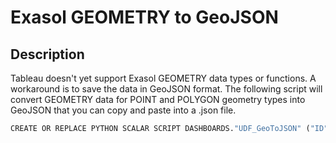 # Exasol GEOMETRY to GeoJSON 
## Description

Tableau doesn't yet support Exasol GEOMETRY data types or functions. A workaround is to save the data in GeoJSON format. The following script will convert GEOMETRY data for POINT and POLYGON geometry types into GeoJSON that you can copy and paste into a .json file.


```python
CREATE OR REPLACE PYTHON SCALAR SCRIPT DASHBOARDS."UDF_GeoToJSON" ("ID" VARCHAR(1000), "Geometry" VARCHAR(2000000), "Properties" VARCHAR(10000)) RETURNS VARCHAR(2000000) AS #============================================== # Description:  This script converts geometry data in Exasol into GeoJSON features. A comma is added to the end o every result, which will need to be removed from the last record. #               Copy / paste the results to a text file. Add this as a header to the file: {"type": "FeatureCollection","features": [ #               Add this as a footer to the file: ]} # # Usage: #   ID = a unique ID to associate with feature #   Geometry = a value from a GEOMETRY data type #   Properties = a properly formatted string of properties to include with the feature (e.g. {"property1": "string1", "property2": value2}) # # Notes: Known to work for POLYGON and POINT geometry types # # History: # [05/12/2020] MJ Original Version #============================================== import re  def run(variables):     geo = variables.Geometry     header = '{ "type": "Feature", "id": "' + variables.ID + '", "geometry": '     properties = ', "properties": {}'     if variables.Properties != None:         properties = ', "properties": {}'.format(variables.Properties)     footer = '},'      try:         geometryType = re.search('([A-Z]+)\s',geo).group(1)         geo = geo.replace(geometryType + ' ', geometryType).replace(', ', '], [').replace(geometryType,'{ "type": "' + geometryType.title() + '", "coordinates": ' + ('' if geometryType == 'POINT' else '[')).replace('(','[').replace(')',']') + ('' if geometryType == 'POINT' else ']') + '}'         geo = re.sub(r'(\d)( \d)', r'\1,\2', geo)         geojson = header + geo + properties + footer         return(geojson)     except:         return('') /
```
